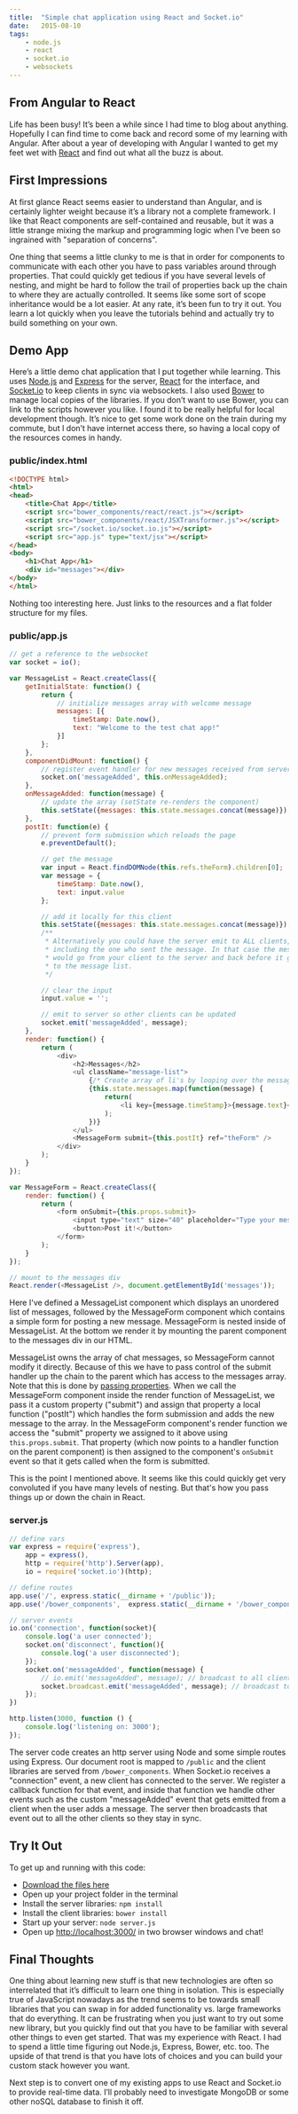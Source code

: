 ```yaml
---
title:  "Simple chat application using React and Socket.io"
date:   2015-08-10
tags:
    - node.js
    - react
    - socket.io
    - websockets
---
```


## From Angular to React

Life has been busy! It’s been a while since I had time to blog about anything. Hopefully I can find time to come back and record some of my learning with Angular. After about a year of developing with Angular I wanted to get my feet wet with <a href="http://facebook.github.io/react/" target="_blank">React</a> and find out what all the buzz is about.

## First Impressions

At first glance React seems easier to understand than Angular, and is certainly lighter weight because it’s a library not a complete framework. I like that React components are self-contained and reusable, but it was a little strange mixing the markup and programming logic when I’ve been so ingrained with "separation of concerns".

One thing that seems a little clunky to me is that in order for components to communicate with each other you have to pass variables around through properties. That could quickly get tedious if you have several levels of nesting, and might be hard to follow the trail of properties back up the chain to where they are actually controlled. It seems like some sort of scope inheritance would be a lot easier. At any rate, it’s been fun to try it out. You learn a lot quickly when you leave the tutorials behind and actually try to build something on your own.

## Demo App

Here’s a little demo chat application that I put together while learning. This uses <a href="https://nodejs.org/" target="_blank">Node.js</a> and <a href="http://expressjs.com/" target="_blank">Express</a> for the server, <a href="http://facebook.github.io/react/" target="_blank">React</a> for the interface, and <a href="http://socket.io/" target="_blank">Socket.io</a> to keep clients in sync via websockets. I also used <a href="http://bower.io/" target="_blank">Bower</a> to manage local copies of the libraries. If you don’t want to use Bower, you can link to the scripts however you like. I found it to be really helpful for local development though. It’s nice to get some work done on the train during my commute, but I don’t have internet access there, so having a local copy of the resources comes in handy.

### public/index.html

```html
<!DOCTYPE html>
<html>
<head>
    <title>Chat App</title>
    <script src="bower_components/react/react.js"></script>
    <script src="bower_components/react/JSXTransformer.js"></script>
    <script src="/socket.io/socket.io.js"></script>
    <script src="app.js" type="text/jsx"></script>
</head>
<body>
    <h1>Chat App</h1>
    <div id="messages"></div>
</body>
</html>
```

Nothing too interesting here. Just links to the resources and a flat folder structure for my files.

### public/app.js

```javascript
// get a reference to the websocket
var socket = io();

var MessageList = React.createClass({
    getInitialState: function() {
        return {
            // initialize messages array with welcome message
            messages: [{
                timeStamp: Date.now(),
                text: "Welcome to the test chat app!"
            }]
        };
    },
    componentDidMount: function() {
        // register event handler for new messages received from server
        socket.on('messageAdded', this.onMessageAdded);
    },
    onMessageAdded: function(message) {
        // update the array (setState re-renders the component)
        this.setState({messages: this.state.messages.concat(message)});
    },
    postIt: function(e) {
        // prevent form submission which reloads the page
        e.preventDefault();

        // get the message
        var input = React.findDOMNode(this.refs.theForm).children[0];
        var message = {
            timeStamp: Date.now(),
            text: input.value
        };

        // add it locally for this client
        this.setState({messages: this.state.messages.concat(message)});
        /**
         * Alternatively you could have the server emit to ALL clients,
         * including the one who sent the message. In that case the message
         * would go from your client to the server and back before it got added
         * to the message list.
         */

        // clear the input
        input.value = '';

        // emit to server so other clients can be updated
        socket.emit('messageAdded', message);
    },
    render: function() {
        return (
            <div>
                <h2>Messages</h2>
                <ul className="message-list">
                    {/* Create array of li's by looping over the messages array */}
                    {this.state.messages.map(function(message) {
                        return(
                            <li key={message.timeStamp}>{message.text}</li>
                        );
                    })}
                </ul>
                <MessageForm submit={this.postIt} ref="theForm" />
            </div>
        );
    }
});

var MessageForm = React.createClass({
    render: function() {
        return (
            <form onSubmit={this.props.submit}>
                <input type="text" size="40" placeholder="Type your message here" />
                <button>Post it!</button>
            </form>
        );
    }
});

// mount to the messages div
React.render(<MessageList />, document.getElementById('messages'));
```

Here I've defined a MessageList component which displays an unordered list of messages, followed by the MessageForm component which contains a simple form for posting a new message. MessageForm is nested inside of MessageList. At the bottom we render it by mounting the parent component to the messages div in our HTML.

MessageList owns the array of chat messages, so MessageForm cannot modify it directly. Because of this we have to pass control of the submit handler up the chain to the parent which has access to the messages array. Note that this is done by <a href="https://facebook.github.io/react/tips/communicate-between-components.html" target="_blank">passing properties</a>. When we call the MessageForm component inside the render function of MessageList, we pass it a custom property ("submit") and assign that property a local function ("postIt") which handles the form submission and adds the new message to the array. In the MessageForm component's render function we access the "submit" property we assigned to it above using `this.props.submit`. That property (which now points to a handler function on the parent component) is then assigned to the component's `onSubmit` event so that it gets called when the form is submitted.

This is the point I mentioned above. It seems like this could quickly get very convoluted if you have many levels of nesting. But that's how you pass things up or down the chain in React.

### server.js

```javascript
// define vars
var express = require('express'),
    app = express(),
    http = require('http').Server(app),
    io = require('socket.io')(http);

// define routes
app.use('/', express.static(__dirname + '/public'));
app.use('/bower_components',  express.static(__dirname + '/bower_components'));

// server events
io.on('connection', function(socket){
    console.log('a user connected');
    socket.on('disconnect', function(){
        console.log('a user disconnected');
    });
    socket.on('messageAdded', function(message) {
        // io.emit('messageAdded', message); // broadcast to all clients
        socket.broadcast.emit('messageAdded', message); // broadcast to all but the sender
    });
})

http.listen(3000, function () {
    console.log('listening on: 3000');
});
```

The server code creates an http server using Node and some simple routes using Express. Our document root is mapped to `/public` and the client libraries are served from `/bower_components`. When Socket.io receives a "connection" event, a new client has connected to the server. We register a callback function for that event, and inside that function we handle other events such as the custom "messageAdded" event that gets emitted from a client when the user adds a message. The server then broadcasts that event out to all the other clients so they stay in sync.

## Try It Out

To get up and running with this code:

- [Download the files here]()
- Open up your project folder in the terminal
- Install the server libraries: `npm install`
- Install the client libraries: `bower install`
- Start up your server: `node server.js`
- Open up <a href="http://localhost:3000/" target="_blank">http://localhost:3000/</a> in two browser windows and chat!

## Final Thoughts

One thing about learning new stuff is that new technologies are often so interrelated that it’s difficult to learn one thing in isolation. This is especially true of JavaScript nowadays as the trend seems to be towards small libraries that you can swap in for added functionality vs. large frameworks that do everything. It can be frustrating when you just want to try out some new library, but you quickly find out that you have to be familiar with several other things to even get started. That was my experience with React. I had to spend a little time figuring out Node.js, Express, Bower, etc. too. The upside of that trend is that you have lots of choices and you can build your custom stack however you want.

Next step is to convert one of my existing apps to use React and Socket.io to provide real-time data. I’ll probably need to investigate MongoDB or some other noSQL database to finish it off.
